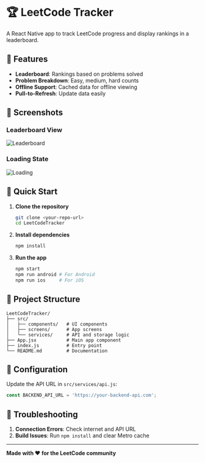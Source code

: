 # 🏆 LeetCode Tracker

A React Native app to track LeetCode progress and display rankings in a leaderboard.

## 📱 Features

- **Leaderboard**: Rankings based on problems solved
- **Problem Breakdown**: Easy, medium, hard counts
- **Offline Support**: Cached data for offline viewing
- **Pull-to-Refresh**: Update data easily

## 🎯 Screenshots

### Leaderboard View

![Leaderboard](https://via.placeholder.com/300x600/1e1e2f/00ff00?text=Leaderboard)

### Loading State

![Loading](https://via.placeholder.com/300x600/1e1e2f/00ff00?text=Loading)

## 🚀 Quick Start

1. **Clone the repository**

   ```bash
   git clone <your-repo-url>
   cd LeetCodeTracker
   ```

2. **Install dependencies**

   ```bash
   npm install
   ```

3. **Run the app**
   ```bash
   npm start
   npm run android # For Android
   npm run ios     # For iOS
   ```

## 📁 Project Structure

```
LeetCodeTracker/
├── src/
│   ├── components/   # UI components
│   ├── screens/      # App screens
│   └── services/     # API and storage logic
├── App.jsx           # Main app component
├── index.js          # Entry point
└── README.md         # Documentation
```

## 🔧 Configuration

Update the API URL in `src/services/api.js`:

```javascript
const BACKEND_API_URL = 'https://your-backend-api.com';
```

## 🐛 Troubleshooting

1. **Connection Errors**: Check internet and API URL
2. **Build Issues**: Run `npm install` and clear Metro cache

---

**Made with ❤️ for the LeetCode community**
